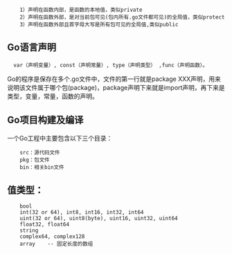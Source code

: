 ```
    1）声明在函数内部，是函数的本地值，类似private
    2）声明在函数外部，是对当前包可见(包内所有.go文件都可见)的全局值，类似protect
    3）声明在函数外部且首字母大写是所有包可见的全局值,类似public
```

## Go语言声明
```
  var（声明变量）, const（声明常量）, type（声明类型） ,func（声明函数）。
```

Go的程序是保存在多个.go文件中，文件的第一行就是package XXX声明，用来说明该文件属于哪个包(package)，package声明下来就是import声明，再下来是类型，变量，常量，函数的声明。

## Go项目构建及编译
一个Go工程中主要包含以下三个目录：
```
    src：源代码文件
    pkg：包文件
    bin：相关bin文件
```

## 值类型：
```
    bool
    int(32 or 64), int8, int16, int32, int64
    uint(32 or 64), uint8(byte), uint16, uint32, uint64
    float32, float64
    string
    complex64, complex128
    array    -- 固定长度的数组
```